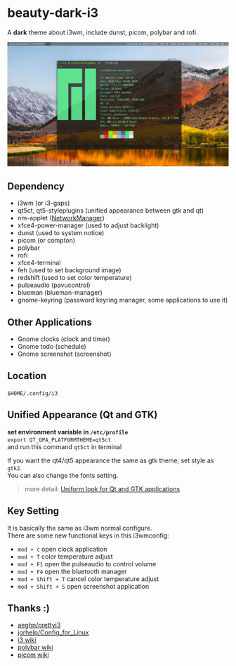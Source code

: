 # beauty-dark-i3
A **dark** theme about i3wm, include dunst, picom, polybar and rofi.  

![review_image](https://raw.githubusercontent.com/SzLeaves/beauty-dark-i3/main/review_images/00.jpg)

## Dependency
* i3wm (or i3-gaps)
* qt5ct, qt5-styleplugins (unified appearance between gtk and qt)
* nm-applet ([NetworkManager](https://wiki.archlinux.org/index.php/NetworkManager))
* xfce4-power-manager (used to adjust backlight)
* dunst (used to system notice)
* picom (or compton)
* polybar
* rofi
* xfce4-terminal
* feh (used to set background image)
* redshift (used to set color temperature)
* pulseaudio (pavucontrol)
* blueman (blueman-manager)
* gnome-keyring (password keyring manager, some applications to use it)

## Other Applications
* Gnome clocks (clock and timer)
* Gnome todo   (schedule)
* Gnome screenshot (screenshot)

## Location
`$HOME/.config/i3`  

## Unified Appearance (Qt and GTK)
**set environment variable in `/etc/profile`**  
`export QT_QPA_PLATFORMTHEME=qt5ct`  
and run this command `qt5ct` in terminal  

If you want the qt4/qt5 appearance the same as gtk theme, set style as `gtk2`.   
You can also change the fonts setting.
> more detail: [Uniform look for Qt and GTK applications](https://wiki.archlinux.org/index.php/Uniform_look_for_Qt_and_GTK_applications)

## Key Setting
It is basically the same as i3wm normal configure.  
There are some new functional keys in this i3wmconfig:  
* `mod + c`         open clock application
* `mod + T`         color temperature adjust  
* `mod + F1`        open the pulseaudio to control volume
* `mod + F4`        open the bluetooth manager
* `mod + Shift + T` cancel color temperature adjust  
* `mod + Shift + S` open screenshot application

## Thanks :)
* [aeghn/prettyi3](https://github.com/aeghn/prettyi3)
* [jorhelp/Config_for_Linux](https://github.com/jorhelp/Config_for_Linux)
* [i3 wiki](https://wiki.archlinux.org/index.php/I3)
* [polybar wiki](https://github.com/polybar/polybar/wiki)
* [picom wiki](https://wiki.archlinux.org/index.php/Picom)
